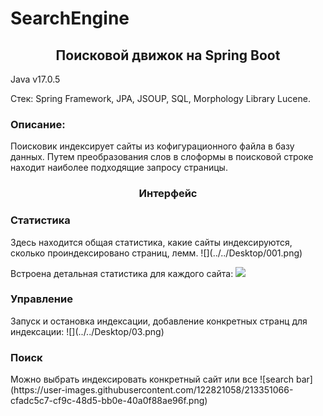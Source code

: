 # SearchEngine
<h2 align="center">Поисковой движок на Spring Boot</h2>


Java v17.0.5

Стек: Spring Framework, JPA, JSOUP, SQL, Morphology Library Lucene.

<h3>Описание:</h3>
Поисковик индексирует сайты из кофигурационного файла в базу данных. Путем преобразования слов в слоформы в поисковой строке находит наиболее подходящие запросу страницы.
<h3 align="center">Интерфейс</h3>

<h3>Статистика</h3>
Здесь находится общая статистика, какие сайты индексируются, сколько проиндексировано страниц, лемм.
![](../../Desktop/001.png)

Встроена детальная статистика для каждого сайта:
![](../../Desktop/02.png)
<h3>Управление</h3>
Запуск и остановка индексации, добавление конкретных странц для индексации:
![](../../Desktop/03.png)
<h3>Поиск</h3>
Можно выбрать индексировать конкретный сайт или все
![search bar](https://user-images.githubusercontent.com/122821058/213351066-cfadc5c7-cf9c-48d5-bb0e-40a0f88ae96f.png)
